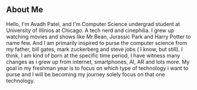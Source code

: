 ## About Me
Hello, I'm Avadh Patel, and I'm Computer Science undergrad student at University of Illinios at Chicago.
A tech nerd and cinephilia. I grew up watching movies and shows like Mr.Bean, Jurassic Park and Harry Potter to name few. And I am primarily inspired to purse the computer science from my father, bill gates, mark zuckerberg and steve jobs ( I know, but still). I think, I am kind of born at the specific time period, I have witness many changes as i grew up from internet, smartphones, AI, AR and lots more. My goal in my freshman year is to focus on which type of technology i want to purse and I will be becoming my journey solely focus on that one technology. 
